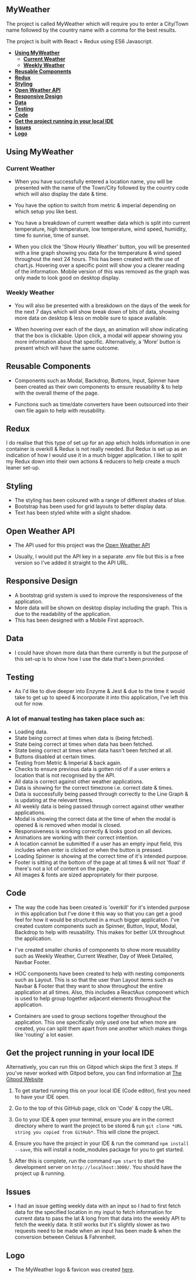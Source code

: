 

## MyWeather

The project is called MyWeather which will require you to enter a City/Town name followed by the country name with a comma for the best results.

The project is built with React + Redux using ES6 Javascript. 

- [**Using MyWeather**](#using-myweather)
    - [**Current Weather**](#current-weather)
    - [**Weekly Weather**](#weekly-weather)
- [**Reusable Components**](#reusable-components)
- [**Redux**](#redux)
- [**Styling**](#styling)
- [**Open Weather API**](#open-weather-api)
- [**Responsive Design**](#responsive-design)
- [**Data**](#data)
- [**Testing**](#testing)
- [**Code**](#code)
- [**Get the project running in your local IDE**](#get-the-project-running-in-your-local-ide)
- [**Issues**](#issues)
- [**Logo**](#logo)

## Using MyWeather

### Current Weather

- When you have successfully entered a location name, you will be presented with the name of the Town/City followed by the country code which will also display the date & time.

- You have the option to switch from metric & imperial depending on which setup you like best.

- You have a breakdown of current weather data which is split into current temperature, high temperature, low temperature, wind speed, humidity, time fo sunrise, time of sunset.

- When you click the 'Show Hourly Weather' button, you will be presented with a line graph showing you data for the temperature & wind speed throughout the next 24 hours. This has been created with the use of chart.js. Hovering over a specific point will show you a clearer reading of the information. Mobile version of this was removed as the graph was only made to look good on desktop display.

### Weekly Weather

- You will also be presented with a breakdown on the days of the week for the next 7 days which will show break down of bits of data, showing more data on desktop & less on mobile sure to space available.

- When hovering over each of the days, an animation will show indicating that the box is clickable. Upon click, a modal will appear showing you more information about that specific. Alternatively, a 'More' button is present which will have the same outcome.

## Reusable Components

- Components such as Modal, Backdrop, Buttons, Input, Spinner have been created as their own components to ensure reusability & to help with the overall theme of the page.

- Functions such as time/date converters have been outsourced into their own file again to help with reusability.

## Redux

I do realise that this type of set up for an app which holds information in one container is overkill & Redux is not really needed. But Redux is set up as an indication of how I would use it in a much bigger application. I like to split my Redux down into their own actions & reducers to help create a much leaner set-up.

## Styling

- The styling has been coloured with a range of different shades of blue. 
- Bootstrap has been used for grid layouts to better display data.
- Text has been styled white with a slight shadow.

## Open Weather API

- The API used for this project was the [Open Weather API](https://openweathermap.org/)

- Usually, I would put the API key in a separate .env file but this is a free version so I've added it straight to the API URL.

## Responsive Design

- A bootstrap grid system is used to improve the responsiveness of the application.
- More data will be shown on desktop display including the graph. This is due to the readability of the application.
- This has been designed with a Mobile First approach.

## Data

- I could have shown more data than there currently is but the purpose of this set-up is to show how I use the data that's been provided.

## Testing

- As I'd like to dive deeper into Enzyme & Jest & due to the time it would take to get up to speed & incorporate it into this application, I've left this out for now.

### A lot of manual testing has taken place such as:

- Loading data.
- State being correct at times when data is (being fetched).
- State being correct at times when data has been fetched.
- State being correct at times when data hasn't been fetched at all.
- Buttons disabled at certain times.
- Testing from Metric & Imperial & back again.
- Checks to ensure previous data is gotten rid of if a user enters a location that is not recognised by the API.
- All data is correct against other weather applications.
- Data is showing for the correct timezone i.e. correct date & times.
- Data is successfully being passed through correctly to the Line Graph & is updating at the relevant times.
- All weekly data is being passed through correct against other weather applications.
- Modal is showing the correct data at the time of when the modal is opened & is removed when modal is closed.
- Responsiveness is working correctly & looks good on all devices.
- Animations are working with their correct intention.
- A location cannot be submitted if a user has an empty input field, this includes when enter is clicked or when the button is pressed.
- Loading Spinner is showing at the correct time of it's intended purpose.
- Footer is sitting at the bottom of the page at all times & will not 'float' if there's not a lot of content on the page.
- All images & fonts are sized appropriately for their purpose.


## Code

- The way the code has been created is 'overkill' for it's intended purpose in this application but I've done it this way so that you can get a good feel for how it would be structured in a much bigger application. I've created custom components such as Spinner, Button, Input, Modal, Backdrop to help with reusability. This makes for better UX throughout the application.

- I've created smaller chunks of components to show more reusability such as Weekly Weather, Current Weather, Day of Week Detailed, Navbar Footer.

- HOC components have been created to help with nesting components such as Layout. This is so that the user than Layout items such as Navbar & Footer that they want to show throughout the entire application at all times. Also, this includes a ReactAux component which is used to help group together adjacent elements throughout the application.

- Containers are used to group sections together throughout the application. This one specifically only used one but when more are created, you can split them apart from one another which makes things like 'routing' a lot easier.

## Get the project running in your local IDE

Alternatively, you can run this on Gitpod which skips the first 3 steps. If you've never worked with Gitpod before, you can find information at [The Gitpod Website](https://www.gitpod.io/)

1. To get started running this on your local IDE (Code editor), first you need to have your IDE open.

2. Go to the top of this GitHub page, click on 'Code' & copy the URL.

3. Go to your IDE & open your terminal, ensure you are in the correct directory where to want the project to be stored & run `git clone *URL string you copied from GitHub*`. This will clone the project.

4. Ensure you have the project in your IDE & run the command `npm install --save`, this will install a node_modules package for you to get started.

5. After this is complete, run the command `npm start` to start the development server on `http://localhost:3000/`. You should have the project up & running.

## Issues

- I had an issue getting weekly data with an input so I had to first fetch data for the specified location in my input to fetch information for current data to pass the lat & long from that data into the weekly API to fetch the weekly data. It still works but it's slightly slower as two requests need to be made when an input has been made & when the conversion between Celsius & Fahrenheit.

## Logo

- The MyWeather logo & favicon was created [here](https://www.brandcrowd.com/maker/tag/name).